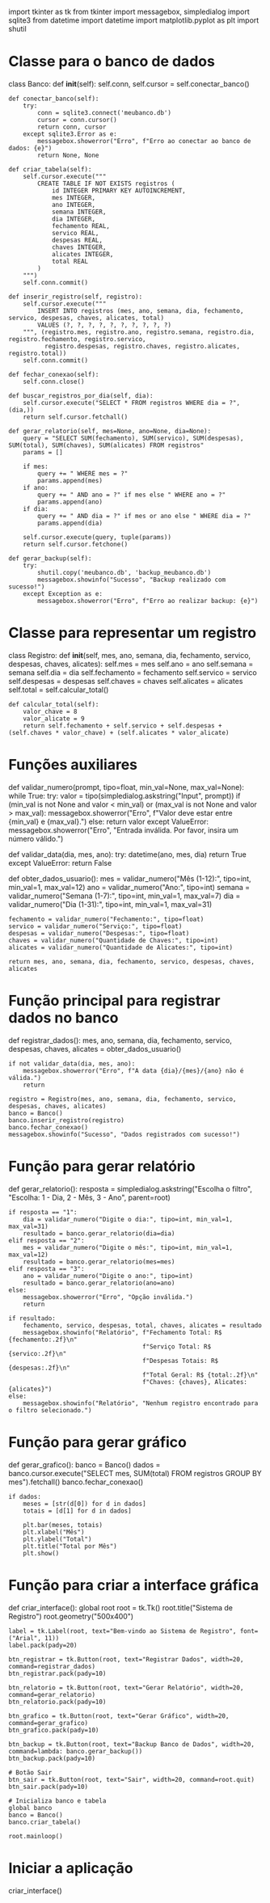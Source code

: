 import tkinter as tk
from tkinter import messagebox, simpledialog
import sqlite3
from datetime import datetime
import matplotlib.pyplot as plt
import shutil

# Classe para o banco de dados
class Banco:
    def __init__(self):
        self.conn, self.cursor = self.conectar_banco()

    def conectar_banco(self):
        try:
            conn = sqlite3.connect('meubanco.db')
            cursor = conn.cursor()
            return conn, cursor
        except sqlite3.Error as e:
            messagebox.showerror("Erro", f"Erro ao conectar ao banco de dados: {e}")
            return None, None

    def criar_tabela(self):
        self.cursor.execute("""
            CREATE TABLE IF NOT EXISTS registros (
                id INTEGER PRIMARY KEY AUTOINCREMENT,
                mes INTEGER,
                ano INTEGER,
                semana INTEGER,
                dia INTEGER,
                fechamento REAL,
                servico REAL,
                despesas REAL,
                chaves INTEGER,
                alicates INTEGER,
                total REAL
            )
        """)
        self.conn.commit()

    def inserir_registro(self, registro):
        self.cursor.execute("""
            INSERT INTO registros (mes, ano, semana, dia, fechamento, servico, despesas, chaves, alicates, total)
            VALUES (?, ?, ?, ?, ?, ?, ?, ?, ?, ?)
        """, (registro.mes, registro.ano, registro.semana, registro.dia, registro.fechamento, registro.servico,
              registro.despesas, registro.chaves, registro.alicates, registro.total))
        self.conn.commit()

    def fechar_conexao(self):
        self.conn.close()

    def buscar_registros_por_dia(self, dia):
        self.cursor.execute("SELECT * FROM registros WHERE dia = ?", (dia,))
        return self.cursor.fetchall()

    def gerar_relatorio(self, mes=None, ano=None, dia=None):
        query = "SELECT SUM(fechamento), SUM(servico), SUM(despesas), SUM(total), SUM(chaves), SUM(alicates) FROM registros"
        params = []

        if mes:
            query += " WHERE mes = ?"
            params.append(mes)
        if ano:
            query += " AND ano = ?" if mes else " WHERE ano = ?"
            params.append(ano)
        if dia:
            query += " AND dia = ?" if mes or ano else " WHERE dia = ?"
            params.append(dia)

        self.cursor.execute(query, tuple(params))
        return self.cursor.fetchone()

    def gerar_backup(self):
        try:
            shutil.copy('meubanco.db', 'backup_meubanco.db')
            messagebox.showinfo("Sucesso", "Backup realizado com sucesso!")
        except Exception as e:
            messagebox.showerror("Erro", f"Erro ao realizar backup: {e}")

# Classe para representar um registro
class Registro:
    def __init__(self, mes, ano, semana, dia, fechamento, servico, despesas, chaves, alicates):
        self.mes = mes
        self.ano = ano
        self.semana = semana
        self.dia = dia
        self.fechamento = fechamento
        self.servico = servico
        self.despesas = despesas
        self.chaves = chaves
        self.alicates = alicates
        self.total = self.calcular_total()

    def calcular_total(self):
        valor_chave = 8
        valor_alicate = 9
        return self.fechamento + self.servico + self.despesas + (self.chaves * valor_chave) + (self.alicates * valor_alicate)

# Funções auxiliares
def validar_numero(prompt, tipo=float, min_val=None, max_val=None):
    while True:
        try:
            valor = tipo(simpledialog.askstring("Input", prompt))
            if (min_val is not None and valor < min_val) or (max_val is not None and valor > max_val):
                messagebox.showerror("Erro", f"Valor deve estar entre {min_val} e {max_val}.")
            else:
                return valor
        except ValueError:
            messagebox.showerror("Erro", "Entrada inválida. Por favor, insira um número válido.")

def validar_data(dia, mes, ano):
    try:
        datetime(ano, mes, dia)
        return True
    except ValueError:
        return False

def obter_dados_usuario():
    mes = validar_numero("Mês (1-12):", tipo=int, min_val=1, max_val=12)
    ano = validar_numero("Ano:", tipo=int)
    semana = validar_numero("Semana (1-7):", tipo=int, min_val=1, max_val=7)
    dia = validar_numero("Dia (1-31):", tipo=int, min_val=1, max_val=31)

    fechamento = validar_numero("Fechamento:", tipo=float)
    servico = validar_numero("Serviço:", tipo=float)
    despesas = validar_numero("Despesas:", tipo=float)
    chaves = validar_numero("Quantidade de Chaves:", tipo=int)
    alicates = validar_numero("Quantidade de Alicates:", tipo=int)

    return mes, ano, semana, dia, fechamento, servico, despesas, chaves, alicates

# Função principal para registrar dados no banco
def registrar_dados():
    mes, ano, semana, dia, fechamento, servico, despesas, chaves, alicates = obter_dados_usuario()
    
    if not validar_data(dia, mes, ano):
        messagebox.showerror("Erro", f"A data {dia}/{mes}/{ano} não é válida.")
        return

    registro = Registro(mes, ano, semana, dia, fechamento, servico, despesas, chaves, alicates)
    banco = Banco()
    banco.inserir_registro(registro)
    banco.fechar_conexao()
    messagebox.showinfo("Sucesso", "Dados registrados com sucesso!")

# Função para gerar relatório
def gerar_relatorio():
    resposta = simpledialog.askstring("Escolha o filtro", "Escolha: 1 - Dia, 2 - Mês, 3 - Ano", parent=root)
    
    if resposta == "1":
        dia = validar_numero("Digite o dia:", tipo=int, min_val=1, max_val=31)
        resultado = banco.gerar_relatorio(dia=dia)
    elif resposta == "2":
        mes = validar_numero("Digite o mês:", tipo=int, min_val=1, max_val=12)
        resultado = banco.gerar_relatorio(mes=mes)
    elif resposta == "3":
        ano = validar_numero("Digite o ano:", tipo=int)
        resultado = banco.gerar_relatorio(ano=ano)
    else:
        messagebox.showerror("Erro", "Opção inválida.")
        return

    if resultado:
        fechamento, servico, despesas, total, chaves, alicates = resultado
        messagebox.showinfo("Relatório", f"Fechamento Total: R$ {fechamento:.2f}\n"
                                         f"Serviço Total: R$ {servico:.2f}\n"
                                         f"Despesas Totais: R$ {despesas:.2f}\n"
                                         f"Total Geral: R$ {total:.2f}\n"
                                         f"Chaves: {chaves}, Alicates: {alicates}")
    else:
        messagebox.showinfo("Relatório", "Nenhum registro encontrado para o filtro selecionado.")

# Função para gerar gráfico
def gerar_grafico():
    banco = Banco()
    dados = banco.cursor.execute("SELECT mes, SUM(total) FROM registros GROUP BY mes").fetchall()
    banco.fechar_conexao()

    if dados:
        meses = [str(d[0]) for d in dados]
        totais = [d[1] for d in dados]

        plt.bar(meses, totais)
        plt.xlabel("Mês")
        plt.ylabel("Total")
        plt.title("Total por Mês")
        plt.show()

# Função para criar a interface gráfica
def criar_interface():
    global root
    root = tk.Tk()
    root.title("Sistema de Registro")
    root.geometry("500x400")

    label = tk.Label(root, text="Bem-vindo ao Sistema de Registro", font=("Arial", 11))
    label.pack(pady=20)

    btn_registrar = tk.Button(root, text="Registrar Dados", width=20, command=registrar_dados)
    btn_registrar.pack(pady=10)

    btn_relatorio = tk.Button(root, text="Gerar Relatório", width=20, command=gerar_relatorio)
    btn_relatorio.pack(pady=10)

    btn_grafico = tk.Button(root, text="Gerar Gráfico", width=20, command=gerar_grafico)
    btn_grafico.pack(pady=10)

    btn_backup = tk.Button(root, text="Backup Banco de Dados", width=20, command=lambda: banco.gerar_backup())
    btn_backup.pack(pady=10)

    # Botão Sair
    btn_sair = tk.Button(root, text="Sair", width=20, command=root.quit)
    btn_sair.pack(pady=10)

    # Inicializa banco e tabela
    global banco
    banco = Banco()
    banco.criar_tabela()

    root.mainloop()

# Iniciar a aplicação
criar_interface()

